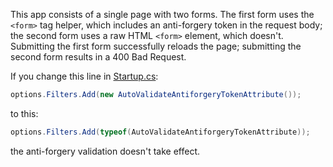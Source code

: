 This app consists of a single page with two forms. The first form uses the `<form>` tag helper, which includes an anti-forgery token in the request body; the second form uses a raw HTML `<form>` element, which doesn't. Submitting the first form successfully reloads the page; submitting the second form results in a 400 Bad Request.

If you change this line in [Startup.cs](Startup.cs):

```csharp
options.Filters.Add(new AutoValidateAntiforgeryTokenAttribute());
```

to this:

```csharp
options.Filters.Add(typeof(AutoValidateAntiforgeryTokenAttribute));
```

the anti-forgery validation doesn't take effect.
